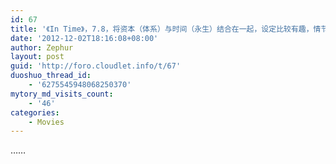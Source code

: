 ```yaml
---
id: 67
title: '《In Time》，7.8，将资本（体系）与时间（永生）结合在一起，设定比较有趣，情节比较生硬'
date: '2012-12-02T18:16:08+08:00'
author: Zephur
layout: post
guid: 'http://foro.cloudlet.info/t/67'
duoshuo_thread_id:
    - '6275545948068250370'
mytory_md_visits_count:
    - '46'
categories:
    - Movies
---
```


……